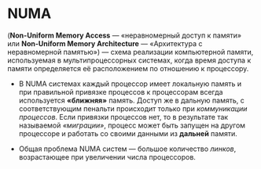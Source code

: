 # NUMA 
(**Non-Uniform Memory Access** — «неравномерный доступ к памяти» или **Non-Uniform Memory Architecture** — «Архитектура с неравномерной памятью») — схема реализации компьютерной памяти, используемая в мультипроцессорных системах, когда время доступа к памяти определяется её расположением по отношению к процессору.

* В NUMA cистемах каждый процессор имеет локальную память и при правильной привязке процессов к процессорам всегда используется **«ближняя»** память. Доступ же в дальную память, с соответствующим пенальти происходит только при *коммуникации процессов*. Если привязки процессов нет, то в результате так называемой *«миграции»*, процесс может быть запущен на другом процессоре и работать со своими данными из **дальней** памяти.

* Общая проблема NUMA систем — большое количество *линков*, возрастающее при увеличении числа процессоров.
